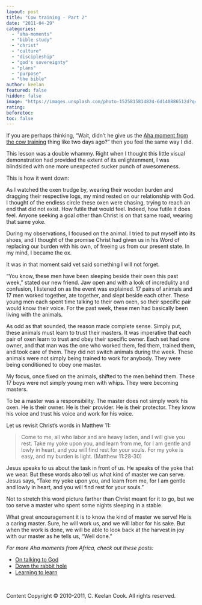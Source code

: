 ```yaml
---
layout: post
title: "Cow training - Part 2"
date: "2011-04-29"
categories: 
  - "aha-moments"
  - "bible study"
  - "christ"
  - "culture"
  - "discipleship"
  - "god's sovereignty"
  - "plans"
  - "purpose"
  - "the bible"
author: keelan
featured: false
hidden: false
image: "https://images.unsplash.com/photo-1525815814824-6d140886512d?q=80&w=2069&auto=format&fit=crop&ixlib=rb-4.0.3&ixid=M3wxMjA3fDB8MHxwaG90by1wYWdlfHx8fGVufDB8fHx8fA%3D%3D"
rating:
beforetoc:
toc: false
---
```


If you are perhaps thinking, “Wait, didn’t he give us the [Aha moment from the cow training](http://blog.keelancook.com/2011/04/cow-training-part-1/ "Cow training – Part 1") thing like two days ago?” then you feel the same way I did. 

This lesson was a double whammy. Right when I thought this little visual demonstration had provided the extent of its enlightenment, I was blindsided with one more unexpected sucker punch of awesomeness. 

This is how it went down: 

As I watched the oxen trudge by, wearing their wooden burden and dragging their respective logs, my mind rested on our relationship with God. I thought of the endless circle these oxen were chasing, trying to reach an end that did not exist. How futile that would feel. Indeed, how futile it does feel. Anyone seeking a goal other than Christ is on that same road, wearing that same yoke.

During my observations, I focused on the animal. I tried to put myself into its shoes, and I thought of the promise Christ had given us in his Word of replacing our burden with his own, of freeing us from our present state. In my mind, I became the ox.

It was in that moment said vet said something I will not forget.

“You know, these men have been sleeping beside their oxen this past week,” stated our new friend. Jaw open and with a look of incredulity and confusion, I listened on as the event was explained. 17 pairs of animals and 17 men worked together, ate together, and slept beside each other. These young men each spent time talking to their own oxen, so their specific pair would know their voice. For the past week, these men had basically been living with the animals.

As odd as that sounded, the reason made complete sense. Simply put, these animals must learn to trust their masters. It was imperative that each pair of oxen learn to trust and obey their specific owner. Each set had one owner, and that man was the one who worked them, fed them, trained them, and took care of them. They did not switch animals during the week. These animals were not simply being trained to work for anybody. They were being conditioned to obey one master.

My focus, once fixed on the animals, shifted to the men behind them. These 17 boys were not simply young men with whips. They were becoming masters.

To be a master was a responsibility. The master does not simply work his oxen. He is their owner. He is their provider. He is their protector. They know his voice and trust his voice and work for his voice.

Let us revisit Christ’s words in Matthew 11:

> Come to me, all who labor and are heavy laden, and I will give you rest. Take my yoke upon you, and learn from me, for I am gentle and lowly in heart, and you will find rest for your souls. For my yoke is easy, and my burden is light. (Matthew 11:28-30)

Jesus speaks to us about the task in front of us. He speaks of the yoke that we wear. But these words also tell us what kind of master we can serve. Jesus says, “Take my yoke upon you, and learn from me, for I am gentle and lowly in heart, and you will find rest for your souls.”

Not to stretch this word picture farther than Christ meant for it to go, but we too serve a master who spent some nights sleeping in a stable.

What great encouragement it is to know the kind of master we serve! He is a caring master. Sure, he will work us, and we will labor for his sake. But when the work is done, we will be able to look back at the harvest in joy with our master as he tells us, “Well done.”

_For more Aha moments from Africa, check out these posts:_

- [On talking to God](http://blog.keelancook.com/2010/09/on-talking-to-god/ "On talking to God")
- [Down the rabbit hole](http://blog.keelancook.com/2011/01/down-the-rabbit-hole/ "Down the rabbit hole")
- [Learning to learn](http://blog.keelancook.com/2011/02/learning-to-learn/ "Learning to learn")

 

Content Copyright © 2010-2011, C. Keelan Cook. All rights reserved.

